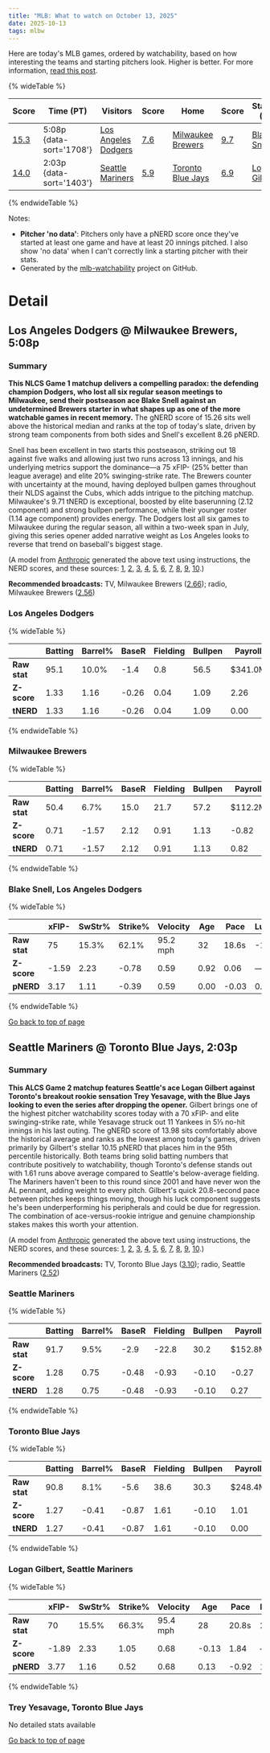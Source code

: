 ```yaml
---
title: "MLB: What to watch on October 13, 2025"
date: 2025-10-13
tags: mlbw
---
```


Here are today's MLB games, ordered by watchability, based on how interesting the teams and starting pitchers look. Higher is better. For more information, [read this post](https://andrewenfield.com/blog/2025/08/07/how-to-choose-which-baseball-game-to-watch).


{% wideTable %}

| Score | Time (PT) | Visitors | Score | Home | Score | Starter (V) | Score | Starter (H) | Score |
|-------|------------|----------|-------|------|-------|-------------|-------|-------------|-------|
| [15.3](#los-angeles-dodgers-milwaukee-brewers-5-08p) | 5:08p {data-sort='1708'} | [Los Angeles Dodgers](https://www.fangraphs.com/teams/dodgers/stats) | [7.6](#los-angeles-dodgers) | [Milwaukee Brewers](https://www.fangraphs.com/teams/brewers/stats) | [9.7](#milwaukee-brewers) | [Blake Snell](https://www.fangraphs.com/search?q=Snell) | [8.3](#blake-snell-los-angeles-dodgers) | TBD | No data |
| [14.0](#seattle-mariners-toronto-blue-jays-2-03p) | 2:03p {data-sort='1403'} | [Seattle Mariners](https://www.fangraphs.com/teams/mariners/stats) | [5.9](#seattle-mariners) | [Toronto Blue Jays](https://www.fangraphs.com/teams/blue-jays/stats) | [6.9](#toronto-blue-jays) | [Logan Gilbert](https://www.fangraphs.com/search?q=Gilbert) | [10.2](#logan-gilbert-seattle-mariners) | [Trey Yesavage](https://www.fangraphs.com/search?q=Yesavage) | No data |
{% endwideTable %}

Notes:

- **Pitcher 'no data'**: Pitchers only have a pNERD score once they've started at least one game and have at least 20 innings pitched. I also show 'no data' when I can't correctly link a starting pitcher with their stats.
- Generated by the [mlb-watchability](https://github.com/aenfield/mlb-watchability) project on GitHub.


# Detail

## Los Angeles Dodgers @ Milwaukee Brewers, 5:08p

### Summary

**This NLCS Game 1 matchup delivers a compelling paradox: the defending champion Dodgers, who lost all six regular season meetings to Milwaukee, send their postseason ace Blake Snell against an undetermined Brewers starter in what shapes up as one of the more watchable games in recent memory.** The gNERD score of 15.26 sits well above the historical median and ranks at the top of today's slate, driven by strong team components from both sides and Snell's excellent 8.26 pNERD.

Snell has been excellent in two starts this postseason, striking out 18 against five walks and allowing just two runs across 13 innings, and his underlying metrics support the dominance—a 75 xFIP- (25% better than league average) and elite 20% swinging-strike rate. The Brewers counter with uncertainty at the mound, having deployed bullpen games throughout their NLDS against the Cubs, which adds intrigue to the pitching matchup. Milwaukee's 9.71 tNERD is exceptional, boosted by elite baserunning (2.12 component) and strong bullpen performance, while their younger roster (1.14 age component) provides energy. The Dodgers lost all six games to Milwaukee during the regular season, all within a two-week span in July, giving this series opener added narrative weight as Los Angeles looks to reverse that trend on baseball's biggest stage.

(A model from [Anthropic](https://www.anthropic.com) generated the above text using instructions, the NERD scores, and these sources: [1](https://www.mlb.com/news/dodgers-vs-brewers-nlcs-game-1-starting-lineups-pitching-matchup), [2](https://www.mlb.com/news/dodgers-brewers-2025-nlcs-position-by-position-breakdown), [3](https://sports.yahoo.com/mlb/article/mlb-playoffs-2025-alcs-nlcs-matchups-tv-schedule-and-start-times-051452493.html), [4](https://sports.yahoo.com/mlb/breaking-news/live/mlb-playoffs-2025-division-series-scores-updates-as-brewers-roll-past-cubs-again-dodgers-put-phillies-on-the-brink-211557086.html), [5](https://www.foxsports.com/stories/mlb/2025-mlb-playoff-bracket-schedule-scores-divisional), [6](https://www.cbssports.com/mlb/news/mlb-playoff-bracket-schedule-2025/), [7](https://www.truebluela.com/los-angeles-dodgers-news-notes/105670/dodgers-brewers-nlcs-2025), [8](https://www.espn.com/mlb/game/_/gameId/401809290/dodgers-brewers), [9](https://www.espn.com/mlb/story/_/id/46409722/2025-mlb-playoffs-word-series-schedule-how-watch-postseason-bracket-standings), [10](https://www.mlb.com/news/2025-mlb-playoff-and-world-series-schedule).)

**Recommended broadcasts:** TV, Milwaukee Brewers ([2.66](https://awfulannouncing.com/orig/2025-mlb-local-broadcaster-rankings.html)); radio, Milwaukee Brewers ([2.56](https://awfulannouncing.com/orig/2025-mlb-local-radio-booth-rankings-miller-rose-hughes-hamilton.html))

### Los Angeles Dodgers

{% wideTable %}

|              | Batting | Barrel% | BaseR | Fielding | Bullpen | Payroll | Age   | Luck | TV | Radio | C | Total |
| ------------ | ------- | ------- | ----- | -------- | ------- | ------- | ----- | ---- | -- | ----- | - | ----- |
| **Raw stat** | 95.1 | 10.0% | -1.4 | 0.8 | 56.5 | $341.0M | 29.6 | -3.0 | 2.45 | 2.51 | — | — |
| **Z-score** | 1.33 | 1.16 | -0.26 | 0.04 | 1.09 | 2.26 | 0.89 | -0.14 | 0.12 | 0.26 | — | — |
| **tNERD** | 1.33 | 1.16 | -0.26 | 0.04 | 1.09 | 0.00 | 0.00 | 0.00 | 0.06 | 0.13 | 4.00 | 7.56 |
{% endwideTable %}

### Milwaukee Brewers

{% wideTable %}

|              | Batting | Barrel% | BaseR | Fielding | Bullpen | Payroll | Age   | Luck | TV | Radio | C | Total |
| ------------ | ------- | ------- | ----- | -------- | ------- | ------- | ----- | ---- | -- | ----- | - | ----- |
| **Raw stat** | 50.4 | 6.7% | 15.0 | 21.7 | 57.2 | $112.2M | 27.6 | -26.0 | 2.66 | 2.56 | — | — |
| **Z-score** | 0.71 | -1.57 | 2.12 | 0.91 | 1.13 | -0.82 | -1.14 | -1.15 | 0.53 | 0.37 | — | — |
| **tNERD** | 0.71 | -1.57 | 2.12 | 0.91 | 1.13 | 0.82 | 1.14 | 0.00 | 0.27 | 0.18 | 4.00 | 9.71 |
{% endwideTable %}

### Blake Snell, Los Angeles Dodgers

{% wideTable %}

|              | xFIP- | SwStr% | Strike% | Velocity | Age   | Pace  | Luck | KN%  | C | Total |
| ------------ | ----- | ------ | ------- | -------- | ----- | ----- | ---- | ---- | - | ----- |
| **Raw stat** | 75 | 15.3% | 62.1% | 95.2 mph | 32 | 18.6s | -19 | 0.0% | — | — |
| **Z-score** | -1.59 | 2.23 | -0.78 | 0.59 | 0.92 | 0.06 | — | — | — | — |
| **pNERD** | 3.17 | 1.11 | -0.39 | 0.59 | 0.00 | -0.03 | 0.00 | 0.00 | 3.80 | 8.26 |
{% endwideTable %}


[Go back to top of page](#)

## Seattle Mariners @ Toronto Blue Jays, 2:03p

### Summary

**This ALCS Game 2 matchup features Seattle's ace Logan Gilbert against Toronto's breakout rookie sensation Trey Yesavage, with the Blue Jays looking to even the series after dropping the opener.** Gilbert brings one of the highest pitcher watchability scores today with a 70 xFIP- and elite swinging-strike rate, while Yesavage struck out 11 Yankees in 5⅓ no-hit innings in his last outing. The gNERD score of 13.98 sits comfortably above the historical average and ranks as the lowest among today's games, driven primarily by Gilbert's stellar 10.15 pNERD that places him in the 95th percentile historically. Both teams bring solid batting numbers that contribute positively to watchability, though Toronto's defense stands out with 1.61 runs above average compared to Seattle's below-average fielding. The Mariners haven't been to this round since 2001 and have never won the AL pennant, adding weight to every pitch. Gilbert's quick 20.8-second pace between pitches keeps things moving, though his luck component suggests he's been underperforming his peripherals and could be due for regression. The combination of ace-versus-rookie intrigue and genuine championship stakes makes this worth your attention.

(A model from [Anthropic](https://www.anthropic.com) generated the above text using instructions, the NERD scores, and these sources: [1](https://www.espn.com/mlb/game/_/gameId/401809283/mariners-blue-jays), [2](https://dknetwork.draftkings.com/2025/10/11/opening-odds-for-toronto-blue-jays-vs-seattle-mariners-2025-alcs/), [3](https://bluejaysnation.com/news/mariners-or-tigers-closer-look-team-lines-up-toronto-blue-jays-alcs), [4](https://www.mlb.com/gameday/mariners-vs-blue-jays/2025/10/12/813040/live), [5](https://www.cbssports.com/mlb/news/mariners-vs-blue-jays-alcs-schedule-prediction-odds-tv-channel/), [6](https://thestreamable.com/how-to-watch-toronto-blue-jays-vs-seattle-mariners-2025-10-12), [7](https://www.espn.com/mlb/story/_/id/46532595/mlb-playoffs-2025-first-look-preview-alcs-nlcs-reach-world-series), [8](https://sports.yahoo.com/mlb/live/mlb-playoffs-2025-mariners-vs-blue-jays-lineups-news-live-updates-for-game-1-of-the-alcs-233009196.html), [9](https://www.fox13seattle.com/news/how-watch-seattle-mariners-vs-toronto-blue-jays-2025-alcs), [10](https://www.espn.com/mlb/game/_/gameId/401809284/mariners-blue-jays).)

**Recommended broadcasts:** TV, Toronto Blue Jays ([3.10](https://awfulannouncing.com/orig/2025-mlb-local-broadcaster-rankings.html)); radio, Seattle Mariners ([2.52](https://awfulannouncing.com/orig/2025-mlb-local-radio-booth-rankings-miller-rose-hughes-hamilton.html))

### Seattle Mariners

{% wideTable %}

|              | Batting | Barrel% | BaseR | Fielding | Bullpen | Payroll | Age   | Luck | TV | Radio | C | Total |
| ------------ | ------- | ------- | ----- | -------- | ------- | ------- | ----- | ---- | -- | ----- | - | ----- |
| **Raw stat** | 91.7 | 9.5% | -2.9 | -22.8 | 30.2 | $152.8M | 28.2 | 9.0 | 2.35 | 2.52 | — | — |
| **Z-score** | 1.28 | 0.75 | -0.48 | -0.93 | -0.10 | -0.27 | -0.53 | 0.39 | -0.07 | 0.28 | — | — |
| **tNERD** | 1.28 | 0.75 | -0.48 | -0.93 | -0.10 | 0.27 | 0.53 | 0.39 | 0.00 | 0.14 | 4.00 | 5.86 |
{% endwideTable %}

### Toronto Blue Jays

{% wideTable %}

|              | Batting | Barrel% | BaseR | Fielding | Bullpen | Payroll | Age   | Luck | TV | Radio | C | Total |
| ------------ | ------- | ------- | ----- | -------- | ------- | ------- | ----- | ---- | -- | ----- | - | ----- |
| **Raw stat** | 90.8 | 8.1% | -5.6 | 38.6 | 30.3 | $248.4M | 29.6 | 17.0 | 3.10 | 2.39 | — | — |
| **Z-score** | 1.27 | -0.41 | -0.87 | 1.61 | -0.10 | 1.01 | 0.89 | 0.74 | 1.40 | 0.01 | — | — |
| **tNERD** | 1.27 | -0.41 | -0.87 | 1.61 | -0.10 | 0.00 | 0.00 | 0.74 | 0.70 | 0.00 | 4.00 | 6.95 |
{% endwideTable %}

### Logan Gilbert, Seattle Mariners

{% wideTable %}

|              | xFIP- | SwStr% | Strike% | Velocity | Age   | Pace  | Luck | KN%  | C | Total |
| ------------ | ----- | ------ | ------- | -------- | ----- | ----- | ---- | ---- | - | ----- |
| **Raw stat** | 70 | 15.5% | 66.3% | 95.4 mph | 28 | 20.8s | 20 | 0.0% | — | — |
| **Z-score** | -1.89 | 2.33 | 1.05 | 0.68 | -0.13 | 1.84 | — | — | — | — |
| **pNERD** | 3.77 | 1.16 | 0.52 | 0.68 | 0.13 | -0.92 | 1.00 | 0.00 | 3.80 | 10.15 |
{% endwideTable %}

### Trey Yesavage, Toronto Blue Jays

No detailed stats available


[Go back to top of page](#)


